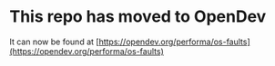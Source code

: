 # This repo has moved to OpenDev

It can now be found at [https://opendev.org/performa/os-faults](https://opendev.org/performa/os-faults)
